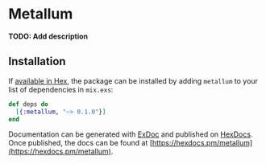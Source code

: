 # Metallum

**TODO: Add description**

## Installation

If [available in Hex](https://hex.pm/docs/publish), the package can be installed
by adding `metallum` to your list of dependencies in `mix.exs`:

```elixir
def deps do
  [{:metallum, "~> 0.1.0"}]
end
```

Documentation can be generated with [ExDoc](https://github.com/elixir-lang/ex_doc)
and published on [HexDocs](https://hexdocs.pm). Once published, the docs can
be found at [https://hexdocs.pm/metallum](https://hexdocs.pm/metallum).

